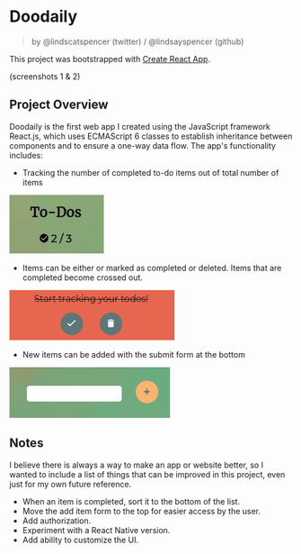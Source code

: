 # Doodaily

> by @lindscatspencer (twitter) / @lindsayspencer (github)

This project was bootstrapped with [Create React App](https://github.com/facebook/create-react-app).

(screenshots 1 & 2)

## Project Overview

Doodaily is the first web app I created using the JavaScript framework React.js, which uses ECMAScript 6 classes to establish inheritance between components and to ensure a one-way data flow. The app's functionality includes:

- Tracking the number of completed to-do items out of total number of items

![screenshot of to-do item tracking](img/screenshot6.jpg)

- Items can be either or marked as completed or deleted. Items that are completed become crossed out.

![screenshot of to-do action buttons](img/screenshot7.jpg)

- New items can be added with the submit form at the bottom

![screenshot of add to-do item](img/screenshot4.jpg)

## Notes

I believe there is always a way to make an app or website better, so I wanted to include a list of things that can be improved in this project, even just for my own future reference.

- When an item is completed, sort it to the bottom of the list.
- Move the add item form to the top for easier access by the user.
- Add authorization.
- Experiment with a React Native version.
- Add ability to customize the UI.
